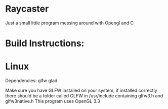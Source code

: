 # Raycaster
Just a small little program messing around with Opengl and C

# Build Instructions:

# Linux

Dependencies:
glfw
glad

Make sure you have GLFW installed on your system, if installed correctly there should be a folder called GLFW in /usr/include containing glfw3.h and glfw3native.h
This program uses OpenGL 3.3
